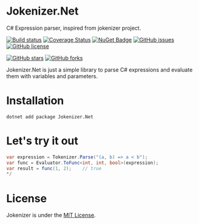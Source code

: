 # Jokenizer.Net
C# Expression parser, inspired from jokenizer project.

[![Build status](https://ci.appveyor.com/api/projects/status/ytmg0iw1qmynl3fd?svg=true)](https://ci.appveyor.com/project/umutozel/jokenizer-net)
[![Coverage Status](https://coveralls.io/repos/github/umutozel/Jokenizer.Net/badge.svg?branch=master)](https://coveralls.io/github/umutozel/Jokenizer.Net?branch=master)
[![NuGet Badge](https://buildstats.info/nuget/Jokenizer.Net)](https://www.nuget.org/packages/Jokenizer.Net/)
[![GitHub issues](https://img.shields.io/github/issues/umutozel/Jokenizer.Net.svg)](https://github.com/umutozel/Jokenizer.Net/issues)
[![GitHub license](https://img.shields.io/badge/license-MIT-blue.svg)](https://raw.githubusercontent.com/umutozel/Jokenizer.Net/master/LICENSE)

[![GitHub stars](https://img.shields.io/github/stars/umutozel/jokenizer.net.svg?style=social&label=Star)](https://github.com/umutozel/jokenizer.net)
[![GitHub forks](https://img.shields.io/github/forks/umutozel/jokenizer.net.svg?style=social&label=Fork)](https://github.com/umutozel/jokenizer.net)

Jokenizer.Net is just a simple library to parse C# expressions and evaluate them with variables and parameters.

# Installation
```
dotnet add package Jokenizer.Net
```

# Let's try it out

```csharp
var expression = Tokenizer.Parse("(a, b) => a < b");
var func = Evaluator.ToFunc<int, int, bool>(expression);
var result = func(1, 2);    // true
*/
```

# License
Jokenizer is under the [MIT License](LICENSE).
